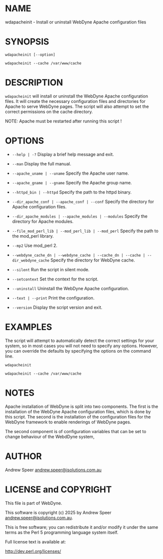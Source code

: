 
# NAME

wdapacheinit - Install or uninstall WebDyne Apache configuration files

# SYNOPSIS

`wdapacheinit [--option]`

`wdapacheinit --cache /var/www/cache`

# DESCRIPTION

`wdapacheinit` will install or uninstall the WebDyne Apache configuration files. 
It will create the necessary configuration files and directories for Apache to serve WebDyne pages. 
The script will also attempt to set the correct permissions on the cache directory.

NOTE: Apache must be restarted after running this script !

# OPTIONS

- `--help | -?`
  Display a brief help message and exit.

- `--man`
  Display the full manual.

- `--apache_uname | --uname`
  Specify the Apache user name.

- `--apache_gname | --gname`
  Specify the Apache group name.

- `--httpd_bin | --httpd`
  Specify the path to the httpd binary.

- `--dir_apache_conf | --apache_conf | --conf`
  Specify the directory for Apache configuration files.

- `--dir_apache_modules | --apache_modules | --modules`
  Specify the directory for Apache modules.

- `--file_mod_perl_lib | --mod_perl_lib | --mod_perl`
  Specify the path to the mod_perl library.

- `--mp2`
  Use mod_perl 2.

- `--webdyne_cache_dn | --webdyne_cache | --cache_dn | --cache | --dir_webdyne_cache`
  Specify the directory for WebDyne cache.

- `--silent`
  Run the script in silent mode.

- `--setcontext`
  Set the context for the script.

- `--uninstall`
  Uninstall the WebDyne Apache configuration.

- `--text | --print`
  Print the configuration.

- `--version`
  Display the script version and exit.


# EXAMPLES

The script will attempt to automatically detect the correct settings for your system, so in most cases you will not need to specify any options. However, you can override the defaults by specifying the options on the command line.

`wdapacheinit`

`wdapacheinit --cache /var/www/cache`

# NOTES

Apache installation of WebDyne is split into two components. The first is the installation of the WebDyne Apache configuration files, which is done by this script. The second is the installation of the configuration files for the WebDyne framework to enable renderings
of WebDyne pages. 

The second component is of configuration variables that can be set to change behaviour of the WebdDyne system, 

# AUTHOR

Andrew Speer <andrew.speer@isolutions.com.au>

# LICENSE and COPYRIGHT

This file is part of WebDyne.

This software is copyright (c) 2025 by Andrew Speer <andrew.speer@isolutions.com.au>.

This is free software; you can redistribute it and/or modify it under
the same terms as the Perl 5 programming language system itself.

Full license text is available at:

<http://dev.perl.org/licenses/>